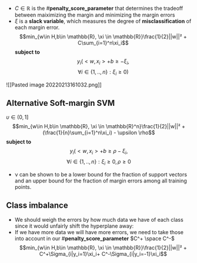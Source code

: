 
- $C \in \mathbb{R}$ is the #**penalty_score_parameter** that determines the tradeoff between maiximizing the margin and minimizing the margin errors
- $\xi$ is a **slack variable**, which measures the degree of **misclassification** of each margin error.
$$min_{w\in H,b\in \mathbb{R}, \xi \in \mathbb{R}}\frac{1}{2}||w||² + C\sum_{i=1}^n\xi_i$$
**subject to** 
$$y_i(<w,x_i>+b\geq- \xi_i,$$$$\forall i\in \{1,..,n\}:\xi_i\geq0)$$

![[Pasted image 20220213161032.png]]
## Alternative Soft-margin SVM
$\upsilon \in (0,1]$ 
$$min_{w\in H,b\in \mathbb{R}, \xi \in \mathbb{R}^n}\frac{1}{2}||w||² + (\frac{1}{n}\sum_{i=1}^n\xi_i) - \upsilon \rho$$
**subject to** 
$$y_i(<w,x_i>+b\geq \rho- \xi_i,$$$$\forall i\in \{1,..,n\}:\xi_i\geq0,\rho\geq0$$
- ν can be shown to be a lower bound for the fraction of support vectors and an upper bound for the fraction of margin errors among all training points.

## Class imbalance
- We should weigh the errors by how much data we have of each class since it would unfairly shift the hyperplane away:
- If we have more data we will have more errors, we need to take those into account in our #**penalty_score_parameter** $C^+ \space C^-$   
$$min_{w\in H,b\in \mathbb{R}, \xi \in \mathbb{R}}\frac{1}{2}||w||² + C^+\Sigma_{i|y_i=1}\xi_i+ C^-\Sigma_{i|y_i=-1}\xi_i$$